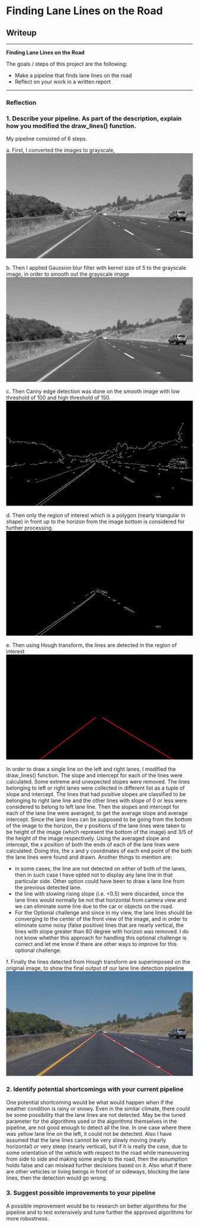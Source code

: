# **Finding Lane Lines on the Road** 

## Writeup 

---

**Finding Lane Lines on the Road**

The goals / steps of this project are the following:
* Make a pipeline that finds lane lines on the road
* Reflect on your work in a written report


[//]: # (Image References)

[image1]: ./examples/grayscale.jpg "Grayscale"
[image2]: ./sample/edges.jpg "edges"
[image3]: ./sample/gray.jpg "gray"
[image4]: ./sample/with_hough_lines.jpg "with_hough_lines"
[image5]: ./sample/blur_gray.jpg "blur_gray"
[image6]: ./sample/final_images_w_lines.jpg "final_images_w_lines"
[image7]: ./sample/orginal.jpg "orginal"
[image8]: ./sample/masked_edges.jpg "masked_edges"

---

### Reflection

### 1. Describe your pipeline. As part of the description, explain how you modified the draw_lines() function.

My pipeline consisted of 6 steps. 

a. First, I converted the images to grayscale, 
![alt text][image3]

b. Then I applied Gaussion blur filter with kernel size of 5 to the grayscale image, in order to smooth out the grayscale
image
![alt text][image5]

c. Then Canny edge detection was done on the smooth image with low threshold of 100 and high threshold of 150.
![alt text][image2]

d. Then only the region of interest which is a polygon (nearly triangular in shape) in front up to the horizon from the 
image bottom is considered for further processing. 
![alt text][image8]

e. Then using Hough transform, the lines are detected in the region of interest
![alt text][image4]

In order to draw a single line on the left and right lanes, I modified the draw_lines() function.  The slope and 
intercept for each of the lines were calculated. Some extreme and unexpected slopes were removed. The lines belonging to 
left or right lanes were collected in different list as a tuple of slope and intercept. The lines that had positive 
slopes are classified to be belonging to right lane line and the other lines with slope of 0 or less were considered to
belong to left lane line. Then the slopes and intercept for each of the lane line were averaged, to get the average 
slope and average intercept. Since the lane lines can be supposed to be going from the bottom of the image to the
horizon, the y positions of the lane lines were taken to be height of the image (which represent the bottom of the image)
and 3/5 of the height of the image respectively. Using the averaged slope and intercept, the x position of both the ends
of each of the lane lines were calculated. Doing this, the x and y coordinates of each end point of the both the lane 
lines were found and drawn.  Another things to mention are:
  * in some cases, the line are not detected on either of both of the lanes, then in such case I have opted not to 
  display any lane line in that particular side. Other option could have been to draw a lane line from the previous 
  detected lane. 
  * the line with slowing rising slope (i.e. <0.5) were discarded, since the lane lines would normally be not that 
  horizontal from camera view and we can eliminate some line due to the car  or objects on the road.
  * For the Optional challenge and since in my view, the lane lines should be converging to the center of the front
   view of the image,  and  in order to eliminate some noisy (false positive) lines that are nearly vertical, the lines 
   with slope greater than 80 degree with horizon was removed. I do not know whether this approach for handling this 
   optional challenge is correct and let me know if there are other ways to improve for this optional challenge.


f. Finally the lines detected from Hough transform are superimposed on the original image, to show the final output of 
our lane line detection pipeline
![alt text][image6]





### 2. Identify potential shortcomings with your current pipeline


One potential shortcoming would be what would happen when if the weather condition is rainy or snowy. Even in the 
similar climate, there could be some possibility that the lane lines are not detected. May be the tuned parameter for 
the algorithms used or the algorithms themselves in the pipeline, are not good enough to detect all the line. In one case
 where there was yellow lane line on the left, it could not be detected. Also I have assumed that the lane lines cannot 
 be very slowly moving (nearly horizontal) or very steep (nearly vertical), but if it is really the case, due to some 
 orientation of the vehicle with respect to the road while maneuvering from side to side and making some angle to the 
 road, then the assumption holds false and can mislead further decisions based on it. Also what if there are other vehicles or 
 living beings in front of or sideways, blocking the lane lines, then the detection would go wrong. 



### 3. Suggest possible improvements to your pipeline

A possible improvement would be to research on better algorithms for the pipeline and to test extensively and tune 
further the approved algorithms for more robustness.  
